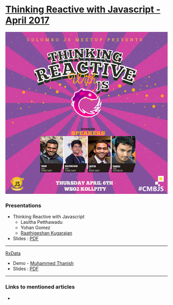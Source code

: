 [Thinking Reactive with Javascript - April 2017](http://bit.ly/promisesJS)
==================

![Thinking Reactive with Javascript](https://raw.githubusercontent.com/CMBJS/Meetups/master/April%20-%202017/RxJs.jpg)

### Presentations ###


* Thinking Reactive with Javascript 
	- Lasitha Petthawadu
	- Yohan Gomez
	- [Raathigeshan Kugarajan](https://github.com/Raathigesh)
* Slides : [PDF](https://github.com/CMBJS/Meetups/raw/master/April%20-%202017/rx_js.pdf)

----

[RxData](https://github.com/cinergix/rxdata)
* Demo - [Muhammed Thanish](https://github.com/mnmtanish)
* Slides : [PDF](https://github.com/CMBJS/Meetups/raw/master/April%20-%202017/rxdata.pdf)

----

### Links to mentioned articles ###

* 
